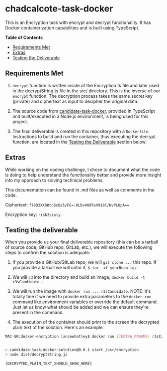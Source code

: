 # chadcalcote-task-docker

This is an Encryption task with encrypt and decrypt functionality. It has Docker containerization capabilities and is built using TypeScript.

**Table of Contents**
  * [Requirements Met](#Requirements-Met)
  * [Extras](#Extras)
  * [Testing the Deliverable](#Testing-the-Deliverable)

## Requirements Met

1. `decrypt` function is written inside of the Encryption.ts file and later used in the decryptString.ts file in the src/ directory. This is the inverse of our `encrypt` function. The decryption process takes the same secret key (private) and ciphertext as input to decipher the original data.
  
2. The source code from [candidate-task-docker](https://github.com/risk3sixty/candidate-task-docker), provided in TypeScript and built/executed in a Node.js environment, is being used for this project.
   
3. The final deliverable is created in this repository with a `Dockerfile`. Instructions to build and run the container, thus executing the decrypt function, are located in the [Testing the Deliverable](#Testing-the-Deliverable) section below.

## Extras

While working on the coding challenge, I chose to document what the code is doing to help understand the functionality better and provide more insight into my approach to solving technical problems.

This documentation can be found in .md files as well as comments in the code.

Ciphertext: `f78D2XXh8tnSc8a5/FE=:0LDv4U8TeV918C/NvPLOpA==`

Encryption key: `risk3sixty`

## Testing the deliverable

When you provide us your final deliverable repository (this can be a tarball of source code, GitHub repo, GitLab, etc.), we will execute the following steps to confirm the solution is adequate:

1. If you provide a GitHub/GitLab repo, we will `git clone ...` this repo. If you provide a tarball we will untar it, `$ tar -xf yourRepo.tgz`

2. We will `cd` into the directory and build an image, `docker build -t r3sCandidate .`

3. We will run the image with `docker run ... r3sCandidate`. NOTE: it's totally fine if we need to provide extra parameters to the `docker run` command like environment variables or override the default command. Just let us know what should be added and we can ensure they're present in the command.

4. The execution of the container should print to the screen the decrypted plain text of the solution. Here's an example:

```sh
MAC-SR:docker-encryption lancewhatley$ docker run [?EXTRA_PARAMS] r3sCandidate [?OVERRIDDEN_COMMAND]


> candidate-task-docker-solution@0.0.1 start /usr/encryption
> node dist/decryptString.js

[DECRYPTED_PLAIN_TEXT_SHOULD_SHOW_HERE]
```
